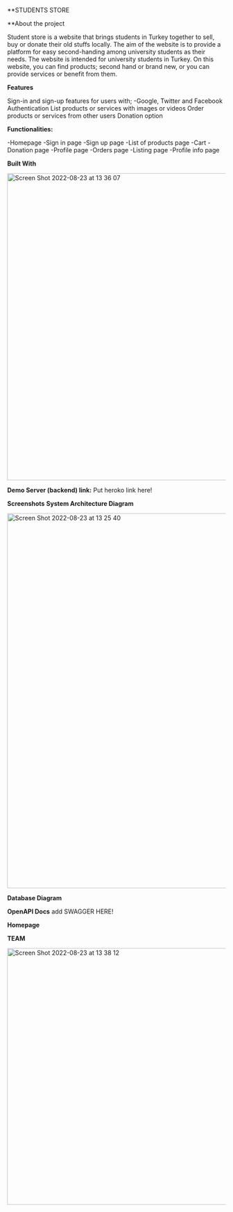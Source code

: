 **STUDENTS STORE

**About the project

Student store is a website that brings students in Turkey together to sell, buy or donate their old stuffs locally. The aim of the website is to provide a platform for easy second-handing among university students as their needs. The website is intended for university students in Turkey. On this website, you can find products; second hand or brand new, or you can provide services or benefit from them.

**Features**

Sign-in and sign-up features for users with;
-Google, Twitter and Facebook Authentication
List products or services with images or videos
Order products or services from other users 
Donation option

**Functionalities:**

-Homepage
-Sign in page 
-Sign up page
-List of products page
-Cart
-Donation page
-Profile page
-Orders page
-Listing page
-Profile info page


**Built With**

<img width="706" alt="Screen Shot 2022-08-23 at 13 36 07" src="https://user-images.githubusercontent.com/89161696/186137406-12be4103-9ca5-401d-b030-08e1ae7dea2d.png">

**Demo
Server (backend) link:** Put heroko link here!


**Screenshots**
**System Architecture Diagram**

<img width="862" alt="Screen Shot 2022-08-23 at 13 25 40" src="https://user-images.githubusercontent.com/89161696/186135353-1fc4bb8e-50fc-4fd3-a56a-5748e16386ce.png">

**Database Diagram**

**OpenAPI Docs**
add SWAGGER HERE!

**Homepage**

**TEAM**

<img width="590" alt="Screen Shot 2022-08-23 at 13 38 12" src="https://user-images.githubusercontent.com/89161696/186137798-a8ce219d-b3bf-4dee-b85b-3f3c8dc615ce.png">
